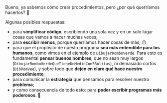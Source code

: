 Bueno, ya sabemos cómo crear procedimientos, pero ¿por qué querríamos hacerlos? :thought_balloon:

Algunas posibles respuestas:

- para **simplificar código**, escribiendo una sola vez y en un solo lugar cosas que vamos a hacer muchas veces;
- para **escribir menos**, porque querríamos hacer cosas de más; :disappointed_relieved:
- para que el propósito de nuesto programa **sea más entendible para los humanos**, como vimos en el ejemplo de `DibujarRomboVerde`. Para esto es fundamental **pensar buenos nombres**, que no sean muy largos (`DibujarRomboVerdeQueTieneUnMedioCon5Bolitas`), ni demasiado cortos (`DibRomVee`), y sobre todo que **dejen en claro qué hace nuestro procedimiento**;
- para comunicar la **estrategia** que pensamos para resolver nuestro **problema**;
- y como consecuencia de todo esto: para **poder escribir programas más poderosos**. :raised_hands: